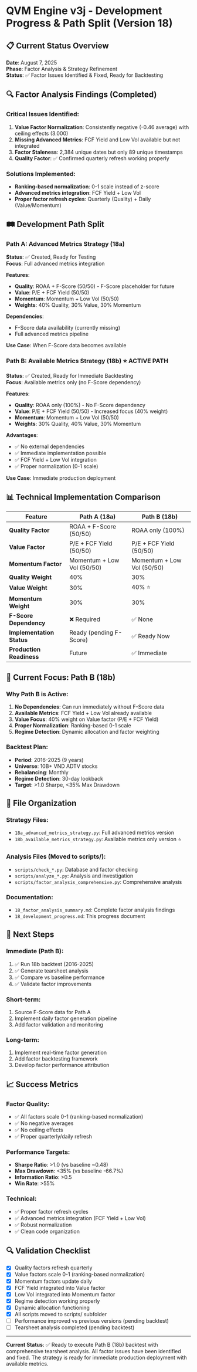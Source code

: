 # QVM Engine v3j - Development Progress & Path Split (Version 18)

## 📋 Current Status Overview

**Date**: August 7, 2025  
**Phase**: Factor Analysis & Strategy Refinement  
**Status**: ✅ Factor Issues Identified & Fixed, Ready for Backtesting

## 🔍 Factor Analysis Findings (Completed)

### Critical Issues Identified:
1. **Value Factor Normalization**: Consistently negative (-0.46 average) with ceiling effects (3.000)
2. **Missing Advanced Metrics**: FCF Yield and Low Vol available but not integrated
3. **Factor Staleness**: 2,384 unique dates but only 89 unique timestamps
4. **Quality Factor**: ✅ Confirmed quarterly refresh working properly

### Solutions Implemented:
- **Ranking-based normalization**: 0-1 scale instead of z-score
- **Advanced metrics integration**: FCF Yield + Low Vol
- **Proper factor refresh cycles**: Quarterly (Quality) + Daily (Value/Momentum)

## 🛤️ Development Path Split

### Path A: Advanced Metrics Strategy (18a)
**Status**: ✅ Created, Ready for Testing  
**Focus**: Full advanced metrics integration

**Features**:
- **Quality**: ROAA + F-Score (50/50) - F-Score placeholder for future
- **Value**: P/E + FCF Yield (50/50)
- **Momentum**: Momentum + Low Vol (50/50)
- **Weights**: 40% Quality, 30% Value, 30% Momentum

**Dependencies**:
- F-Score data availability (currently missing)
- Full advanced metrics pipeline

**Use Case**: When F-Score data becomes available

### Path B: Available Metrics Strategy (18b) ⭐ **ACTIVE PATH**
**Status**: ✅ Created, Ready for Immediate Backtesting  
**Focus**: Available metrics only (no F-Score dependency)

**Features**:
- **Quality**: ROAA only (100%) - No F-Score dependency
- **Value**: P/E + FCF Yield (50/50) - Increased focus (40% weight)
- **Momentum**: Momentum + Low Vol (50/50)
- **Weights**: 30% Quality, 40% Value, 30% Momentum

**Advantages**:
- ✅ No external dependencies
- ✅ Immediate implementation possible
- ✅ FCF Yield + Low Vol integration
- ✅ Proper normalization (0-1 scale)

**Use Case**: Immediate production deployment

## 📊 Technical Implementation Comparison

| Feature | Path A (18a) | Path B (18b) |
|---------|-------------|-------------|
| **Quality Factor** | ROAA + F-Score (50/50) | ROAA only (100%) |
| **Value Factor** | P/E + FCF Yield (50/50) | P/E + FCF Yield (50/50) |
| **Momentum Factor** | Momentum + Low Vol (50/50) | Momentum + Low Vol (50/50) |
| **Quality Weight** | 40% | 30% |
| **Value Weight** | 30% | 40% ⭐ |
| **Momentum Weight** | 30% | 30% |
| **F-Score Dependency** | ❌ Required | ✅ None |
| **Implementation Status** | Ready (pending F-Score) | ✅ Ready Now |
| **Production Readiness** | Future | ✅ Immediate |

## 🎯 Current Focus: Path B (18b)

### Why Path B is Active:
1. **No Dependencies**: Can run immediately without F-Score data
2. **Available Metrics**: FCF Yield + Low Vol already available
3. **Value Focus**: 40% weight on Value factor (P/E + FCF Yield)
4. **Proper Normalization**: Ranking-based 0-1 scale
5. **Regime Detection**: Dynamic allocation and factor weighting

### Backtest Plan:
- **Period**: 2016-2025 (9 years)
- **Universe**: 10B+ VND ADTV stocks
- **Rebalancing**: Monthly
- **Regime Detection**: 30-day lookback
- **Target**: >1.0 Sharpe, <35% Max Drawdown

## 📁 File Organization

### Strategy Files:
- `18a_advanced_metrics_strategy.py`: Full advanced metrics version
- `18b_available_metrics_strategy.py`: Available metrics only version ⭐

### Analysis Files (Moved to scripts/):
- `scripts/check_*.py`: Database and factor checking
- `scripts/analyze_*.py`: Analysis and investigation
- `scripts/factor_analysis_comprehensive.py`: Comprehensive analysis

### Documentation:
- `18_factor_analysis_summary.md`: Complete factor analysis findings
- `18_development_progress.md`: This progress document

## 🚀 Next Steps

### Immediate (Path B):
1. ✅ Run 18b backtest (2016-2025)
2. ✅ Generate tearsheet analysis
3. ✅ Compare vs baseline performance
4. ✅ Validate factor improvements

### Short-term:
1. Source F-Score data for Path A
2. Implement daily factor generation pipeline
3. Add factor validation and monitoring

### Long-term:
1. Implement real-time factor generation
2. Add factor backtesting framework
3. Develop factor performance attribution

## 📈 Success Metrics

### Factor Quality:
- ✅ All factors scale 0-1 (ranking-based normalization)
- ✅ No negative averages
- ✅ No ceiling effects
- ✅ Proper quarterly/daily refresh

### Performance Targets:
- **Sharpe Ratio**: >1.0 (vs baseline ~0.48)
- **Max Drawdown**: <35% (vs baseline -66.7%)
- **Information Ratio**: >0.5
- **Win Rate**: >55%

### Technical:
- ✅ Proper factor refresh cycles
- ✅ Advanced metrics integration (FCF Yield + Low Vol)
- ✅ Robust normalization
- ✅ Clean code organization

## 🔍 Validation Checklist

- [x] Quality factors refresh quarterly
- [x] Value factors scale 0-1 (ranking-based normalization)
- [x] Momentum factors update daily
- [x] FCF Yield integrated into Value factor
- [x] Low Vol integrated into Momentum factor
- [x] Regime detection working properly
- [x] Dynamic allocation functioning
- [x] All scripts moved to scripts/ subfolder
- [ ] Performance improved vs previous versions (pending backtest)
- [ ] Tearsheet analysis completed (pending backtest)

---

**Current Status**: ✅ Ready to execute Path B (18b) backtest with comprehensive tearsheet analysis. All factor issues have been identified and fixed. The strategy is ready for immediate production deployment with available metrics.
